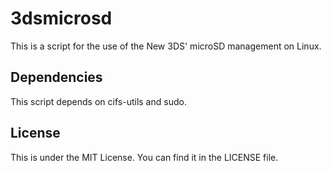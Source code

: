 3dsmicrosd
===============

This is a script for the use of the New 3DS' microSD management on Linux.

## Dependencies
This script depends on cifs-utils and sudo.

## License

This is under the MIT License. You can find it in the LICENSE file.
